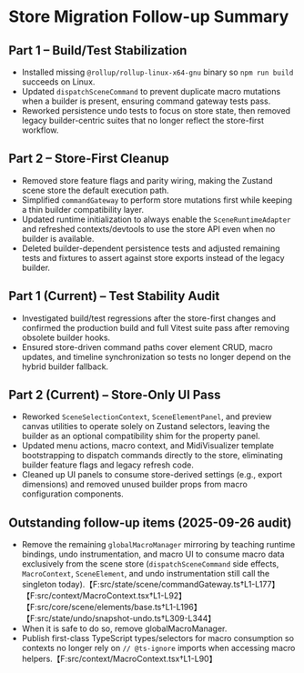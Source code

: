 # Store Migration Follow-up Summary

## Part 1 – Build/Test Stabilization

-   Installed missing `@rollup/rollup-linux-x64-gnu` binary so `npm run build` succeeds on Linux.
-   Updated `dispatchSceneCommand` to prevent duplicate macro mutations when a builder is present, ensuring command gateway tests pass.
-   Reworked persistence undo tests to focus on store state, then removed legacy builder-centric suites that no longer reflect the store-first workflow.

## Part 2 – Store-First Cleanup

-   Removed store feature flags and parity wiring, making the Zustand scene store the default execution path.
-   Simplified `commandGateway` to perform store mutations first while keeping a thin builder compatibility layer.
-   Updated runtime initialization to always enable the `SceneRuntimeAdapter` and refreshed contexts/devtools to use the store API even when no builder is available.
-   Deleted builder-dependent persistence tests and adjusted remaining tests and fixtures to assert against store exports instead of the legacy builder.

## Part 1 (Current) – Test Stability Audit

-   Investigated build/test regressions after the store-first changes and confirmed the production build and full Vitest suite pass after removing obsolete builder hooks.
-   Ensured store-driven command paths cover element CRUD, macro updates, and timeline synchronization so tests no longer depend on the hybrid builder fallback.

## Part 2 (Current) – Store-Only UI Pass

-   Reworked `SceneSelectionContext`, `SceneElementPanel`, and preview canvas utilities to operate solely on Zustand selectors, leaving the builder as an optional compatibility shim for the property panel.
-   Updated menu actions, macro context, and MidiVisualizer template bootstrapping to dispatch commands directly to the store, eliminating builder feature flags and legacy refresh code.
-   Cleaned up UI panels to consume store-derived settings (e.g., export dimensions) and removed unused builder props from macro configuration components.

## Outstanding follow-up items (2025-09-26 audit)

-   Remove the remaining `globalMacroManager` mirroring by teaching runtime bindings, undo instrumentation, and macro UI to consume macro data exclusively from the scene store (`dispatchSceneCommand` side effects, `MacroContext`, `SceneElement`, and undo instrumentation still call the singleton today).【F:src/state/scene/commandGateway.ts†L1-L177】【F:src/context/MacroContext.tsx†L1-L92】【F:src/core/scene/elements/base.ts†L1-L196】【F:src/state/undo/snapshot-undo.ts†L309-L344】
-   When it is safe to do so, remove globalMacroManager.
-   Publish first-class TypeScript types/selectors for macro consumption so contexts no longer rely on `// @ts-ignore` imports when accessing macro helpers.【F:src/context/MacroContext.tsx†L1-L90】
